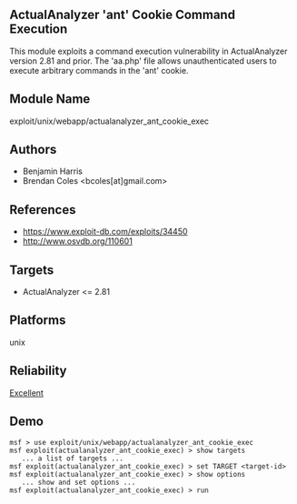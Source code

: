 ## ActualAnalyzer 'ant' Cookie Command Execution

This module exploits a command execution vulnerability in 
ActualAnalyzer version 2.81 and prior. The 'aa.php' file 
allows unauthenticated users to execute arbitrary commands 
in the 'ant' cookie.


## Module Name
exploit/unix/webapp/actualanalyzer_ant_cookie_exec

## Authors
* Benjamin Harris
* Brendan Coles <bcoles[at]gmail.com>


## References
* https://www.exploit-db.com/exploits/34450
* http://www.osvdb.org/110601



## Targets
* ActualAnalyzer <= 2.81


## Platforms
unix

## Reliability
[Excellent](https://github.com/rapid7/metasploit-framework/wiki/Exploit-Ranking)

## Demo

```
msf > use exploit/unix/webapp/actualanalyzer_ant_cookie_exec
msf exploit(actualanalyzer_ant_cookie_exec) > show targets
   ... a list of targets ...
msf exploit(actualanalyzer_ant_cookie_exec) > set TARGET <target-id>
msf exploit(actualanalyzer_ant_cookie_exec) > show options
   ... show and set options ...
msf exploit(actualanalyzer_ant_cookie_exec) > run
```
    
    